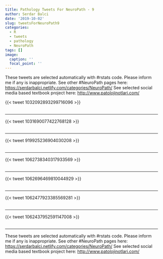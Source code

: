 ```yaml
---
title: Pathology Tweets For NeuroPath - 9
author: Serdar Balci
date: '2019-10-02'
slug: tweetsForNeuroPath9
categories:
  - R
  - tweets
  - pathology
  - NeuroPath
tags: []
image:
  caption: ''
  focal_point: ''
---
```



These tweets are selected automatically with #rstats code. Please inform me if any is inappropriate.
See other #NeuroPath pages here: https://serdarbalci.netlify.com/categories/NeuroPath/ 
See selected social media based textbook project here: http://www.patolojinotlari.com/

{{< tweet 1032092893299716096 >}}
<br>
<br>
<hr>
{{< tweet 1031690077422768128 >}}
<br>
<br>
<hr>
{{< tweet 919925236904030208 >}}
<br>
<br>
<hr>
{{< tweet 1062738340317933569 >}}
<br>
<br>
<hr>
{{< tweet 1062696469810044929 >}}
<br>
<br>
<hr>
{{< tweet 1062477923385569281 >}}
<br>
<br>
<hr>
{{< tweet 1062437952591147008 >}}
<br>
<br>
<hr>


These tweets are selected automatically with #rstats code. Please inform me if any is inappropriate.
See other #NeuroPath pages here: https://serdarbalci.netlify.com/categories/NeuroPath/ 
See selected social media based textbook project here: http://www.patolojinotlari.com/
